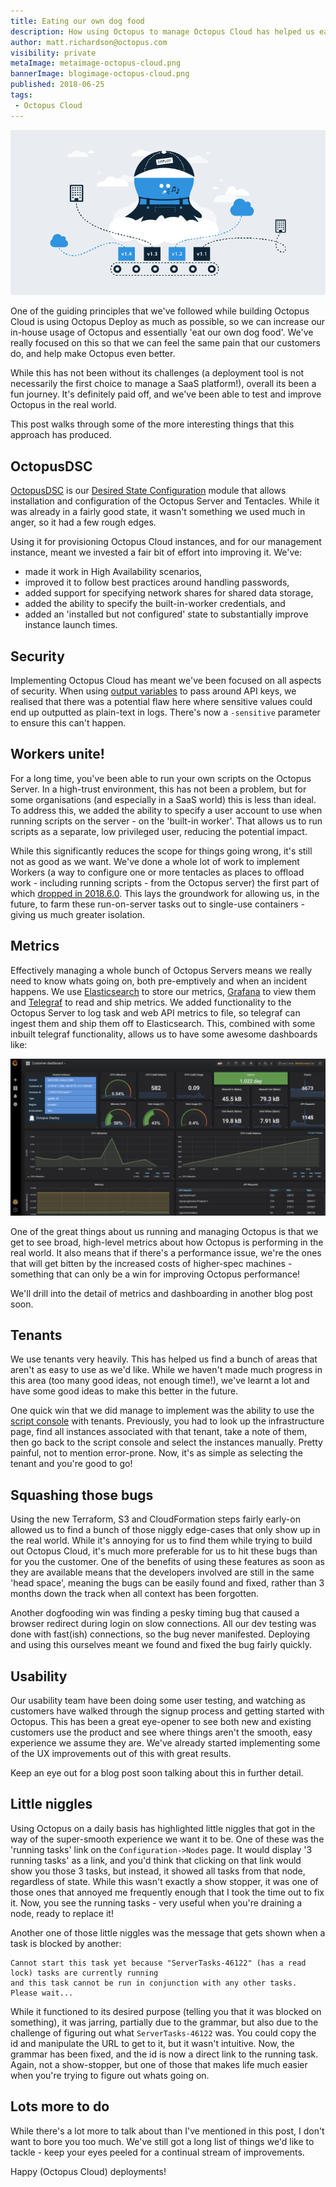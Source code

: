 ```yaml
---
title: Eating our own dog food
description: How using Octopus to manage Octopus Cloud has helped us eat our own dog food and improve 
author: matt.richardson@octopus.com
visibility: private
metaImage: metaimage-octopus-cloud.png
bannerImage: blogimage-octopus-cloud.png
published: 2018-06-25
tags:
 - Octopus Cloud
---
```


![Octopus Deploy in the clouds illustration](blogimage-octopus-cloud.png)

One of the guiding principles that we've followed while building Octopus Cloud is using Octopus Deploy as much as possible, so we can increase our in-house usage of Octopus and essentially 'eat our own dog food'. We've really focused on this so that we can feel the same pain that our customers do, and help make Octopus even better.

While this has not been without its challenges (a deployment tool is not necessarily the first choice to manage a SaaS platform!), overall its been a fun journey. It's definitely paid off, and we've been able to test and improve Octopus in the real world. 

This post walks through some of the more interesting things that this approach has produced.

## OctopusDSC

[OctopusDSC](https://github.com/OctopusDeploy/OctopusDSC) is our [Desired State Configuration](https://docs.microsoft.com/en-us/powershell/dsc/overview) module that allows installation and configuration of the Octopus Server and Tentacles. While it was already in a fairly good state, it wasn't something we used much in anger, so it had a few rough edges.

Using it for provisioning Octopus Cloud instances, and for our management instance, meant we invested a fair bit of effort into improving it. We've:

* made it work in High Availability scenarios,
* improved it to follow best practices around handling passwords,
* added support for specifying network shares for shared data storage,
* added the ability to specify the built-in-worker credentials, and
* added an 'installed but not configured' state to substantially improve instance launch times.

## Security

Implementing Octopus Cloud has meant we've been focused on all aspects of security. When using [output variables](https://octopus.com/docs/deployment-process/variables/output-variables) to pass around API keys, we realised that there was a potential flaw here where sensitive values could end up outputted as plain-text in logs. There's now a `-sensitive` parameter to ensure this can't happen.

## Workers unite!

For a long time, you've been able to run your own scripts on the Octopus Server. In a high-trust environment, this has not been a problem, but for some organisations (and especially in a SaaS world) this is less than ideal. To address this, we added the ability to specify a user account to use when running scripts on the server - on the 'built-in worker'. That allows us to run scripts as a separate, low privileged user, reducing the potential impact.

While this significantly reduces the scope for things going wrong, it's still not as good as we want. We've done a whole lot of work to implement Workers (a way to configure one or more tentacles as places to offload work - including running scripts - from the Octopus server) the first part of which [dropped in 2018.6.0](https://octopus.com/blog/octopus-release-2018.6). This lays the groundwork for allowing us, in the future, to farm these run-on-server tasks out to single-use containers - giving us much greater isolation.

## Metrics

Effectively managing a whole bunch of Octopus Servers means we really need to know whats going on, both pre-emptively and when an incident happens. We use [Elasticsearch](https://www.elastic.co/) to store our metrics, [Grafana](https://grafana.com/) to view them and [Telegraf](https://www.influxdata.com/time-series-platform/telegraf/) to read and ship metrics. We added functionality to the Octopus Server to log task and web API metrics to file, so telegraf can ingest them and ship them off to Elasticsearch. This, combined with some inbuilt telegraf functionality, allows us to have some awesome dashboards like:

![Octopus Cloud monitoring dashboard](octopus-cloud-dashboard.png "width=500")

One of the great things about us running and managing Octopus is that we get to see broad, high-level metrics about how Octopus is performing in the real world. It also means that if there's a performance issue, we're the ones that will get bitten by the increased costs of higher-spec machines - something that can only be a win for improving Octopus performance!

We'll drill into the detail of metrics and dashboarding in another blog post soon.

## Tenants

We use tenants very heavily. This has helped us find a bunch of areas that aren't as easy to use as we'd like. While we haven't made much progress in this area (too many good ideas, not enough time!), we've learnt a lot and have some good ideas to make this better in the future.

One quick win that we did manage to implement was the ability to use the [script console](https://octopus.com/docs/administration/script-console) with tenants. Previously, you had to look up the infrastructure page, find all instances associated with that tenant, take a note of them, then go back to the script console and select the instances manually. Pretty painful, not to mention error-prone. Now, it's as simple as selecting the tenant and you're good to go!  

## Squashing those bugs

Using the new Terraform, S3 and CloudFormation steps fairly early-on allowed us to find a bunch of those niggly edge-cases that only show up in the real world. While it's annoying for us to find them while trying to build out Octopus Cloud, it's much more preferable for us to hit these bugs than for you the customer. One of the benefits of using these features as soon as they are available means that the developers involved are still in the same 'head space', meaning the bugs can be easily found and fixed, rather than 3 months down the track when all context has been forgotten.

Another dogfooding win was finding a pesky timing bug that caused a browser redirect during login on slow connections. All our dev testing was done with fast(ish) connections, so the bug never manifested. Deploying and using this ourselves meant we found and fixed the bug fairly quickly.

## Usability

Our usability team have been doing some user testing, and watching as customers have walked through the signup process and getting started with Octopus. This has been a great eye-opener to see both new and existing customers use the product and see where things aren't the smooth, easy experience we assume they are. We've already started implementing some of the UX improvements out of this with great results.

Keep an eye out for a blog post soon talking about this in further detail.

## Little niggles

Using Octopus on a daily basis has highlighted little niggles that got in the way of the super-smooth experience we want it to be. One of these was the 'running tasks' link on the `Configuration->Nodes` page. It would display '3 running tasks' as a link, and you'd think that clicking on that link would show you those 3 tasks, but instead, it showed all tasks from that node, regardless of state. While this wasn't exactly a show stopper, it was one of those ones that annoyed me frequently enough that I took the time out to fix it. Now, you see the running tasks - very useful when you're draining a node, ready to replace it!

Another one of those little niggles was the message that gets shown when a task is blocked by another:

```
Cannot start this task yet because "ServerTasks-46122" (has a read lock) tasks are currently running
and this task cannot be run in conjunction with any other tasks. Please wait...
``` 

While it functioned to its desired purpose (telling you that it was blocked on something), it was jarring, partially due to the grammar, but also due to the challenge of figuring out what `ServerTasks-46122` was. You could copy the id and manipulate the URL to get to it, but it wasn't intuitive. Now, the grammar has been fixed, and the id is now a direct link to the running task. Again, not a show-stopper, but one of those that makes life much easier when you're trying to figure out whats going on.

## Lots more to do

While there's a lot more to talk about than I've mentioned in this post, I don't want to bore you too much. We've still got a long list of things we'd like to tackle - keep your eyes peeled for a continual stream of improvements.

Happy (Octopus Cloud) deployments!
